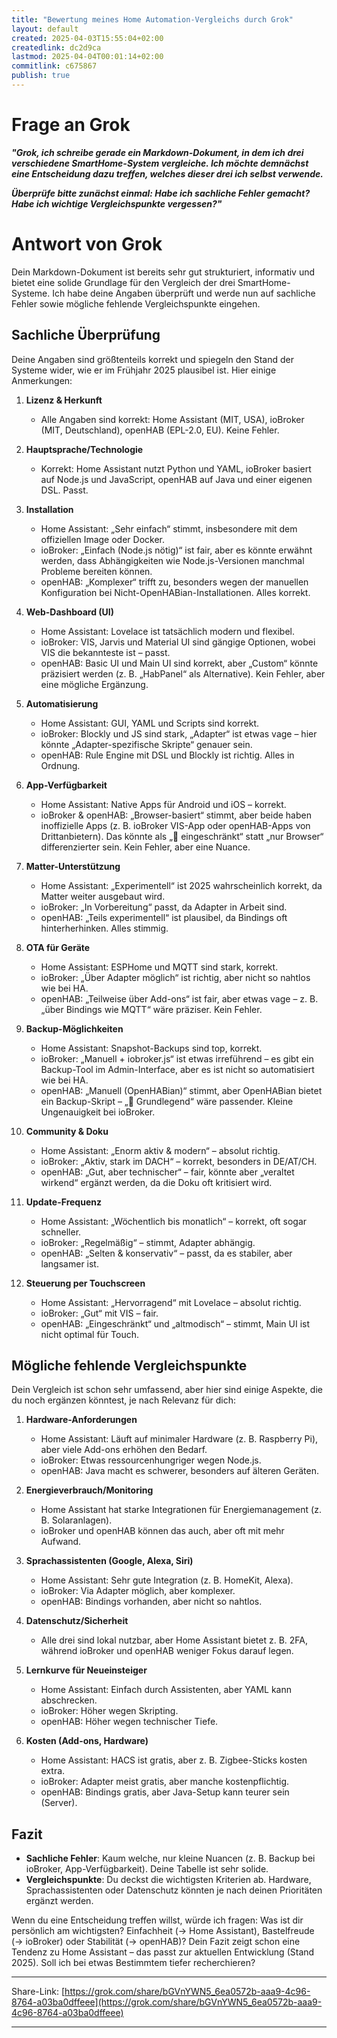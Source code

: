 ```yaml
---
title: "Bewertung meines Home Automation-Vergleichs durch Grok"
layout: default
created: 2025-04-03T15:55:04+02:00
createdlink: dc2d9ca
lastmod: 2025-04-04T00:01:14+02:00
commitlink: c675867
publish: true
---
```


# Frage an Grok

**_"Grok, ich schreibe gerade ein Markdown-Dokument, in dem ich drei verschiedene SmartHome-System vergleiche. Ich möchte demnächst eine Entscheidung dazu treffen, welches dieser drei ich selbst verwende._**

**_Überprüfe bitte zunächst einmal: Habe ich sachliche Fehler gemacht? Habe ich wichtige Vergleichspunkte vergessen?"_**


# Antwort von Grok

Dein Markdown-Dokument ist bereits sehr gut strukturiert, informativ und bietet eine solide Grundlage für den Vergleich der drei SmartHome-Systeme. Ich habe deine Angaben überprüft und werde nun auf sachliche Fehler sowie mögliche fehlende Vergleichspunkte eingehen.

## Sachliche Überprüfung

Deine Angaben sind größtenteils korrekt und spiegeln den Stand der Systeme wider, wie er im Frühjahr 2025 plausibel ist. Hier einige Anmerkungen:

1. **Lizenz & Herkunft**  
   - Alle Angaben sind korrekt: Home Assistant (MIT, USA), ioBroker (MIT, Deutschland), openHAB (EPL-2.0, EU). Keine Fehler.

2. **Hauptsprache/Technologie**  
   - Korrekt: Home Assistant nutzt Python und YAML, ioBroker basiert auf Node.js und JavaScript, openHAB auf Java und einer eigenen DSL. Passt.

3. **Installation**  
   - Home Assistant: „Sehr einfach“ stimmt, insbesondere mit dem offiziellen Image oder Docker.  
   - ioBroker: „Einfach (Node.js nötig)“ ist fair, aber es könnte erwähnt werden, dass Abhängigkeiten wie Node.js-Versionen manchmal Probleme bereiten können.  
   - openHAB: „Komplexer“ trifft zu, besonders wegen der manuellen Konfiguration bei Nicht-OpenHABian-Installationen. Alles korrekt.

4. **Web-Dashboard (UI)**  
   - Home Assistant: Lovelace ist tatsächlich modern und flexibel.  
   - ioBroker: VIS, Jarvis und Material UI sind gängige Optionen, wobei VIS die bekannteste ist – passt.  
   - openHAB: Basic UI und Main UI sind korrekt, aber „Custom“ könnte präzisiert werden (z. B. „HabPanel“ als Alternative). Kein Fehler, aber eine mögliche Ergänzung.

5. **Automatisierung**  
   - Home Assistant: GUI, YAML und Scripts sind korrekt.  
   - ioBroker: Blockly und JS sind stark, „Adapter“ ist etwas vage – hier könnte „Adapter-spezifische Skripte“ genauer sein.  
   - openHAB: Rule Engine mit DSL und Blockly ist richtig. Alles in Ordnung.

6. **App-Verfügbarkeit**  
   - Home Assistant: Native Apps für Android und iOS – korrekt.  
   - ioBroker & openHAB: „Browser-basiert“ stimmt, aber beide haben inoffizielle Apps (z. B. ioBroker VIS-App oder openHAB-Apps von Drittanbietern). Das könnte als „🔶 eingeschränkt“ statt „nur Browser“ differenzierter sein. Kein Fehler, aber eine Nuance.

7. **Matter-Unterstützung**  
   - Home Assistant: „Experimentell“ ist 2025 wahrscheinlich korrekt, da Matter weiter ausgebaut wird.  
   - ioBroker: „In Vorbereitung“ passt, da Adapter in Arbeit sind.  
   - openHAB: „Teils experimentell“ ist plausibel, da Bindings oft hinterherhinken. Alles stimmig.

8. **OTA für Geräte**  
   - Home Assistant: ESPHome und MQTT sind stark, korrekt.  
   - ioBroker: „Über Adapter möglich“ ist richtig, aber nicht so nahtlos wie bei HA.  
   - openHAB: „Teilweise über Add-ons“ ist fair, aber etwas vage – z. B. „über Bindings wie MQTT“ wäre präziser. Kein Fehler.

9. **Backup-Möglichkeiten**  
   - Home Assistant: Snapshot-Backups sind top, korrekt.  
   - ioBroker: „Manuell + iobroker.js“ ist etwas irreführend – es gibt ein Backup-Tool im Admin-Interface, aber es ist nicht so automatisiert wie bei HA.  
   - openHAB: „Manuell (OpenHABian)“ stimmt, aber OpenHABian bietet ein Backup-Skript – „🔶 Grundlegend“ wäre passender. Kleine Ungenauigkeit bei ioBroker.

10. **Community & Doku**  
    - Home Assistant: „Enorm aktiv & modern“ – absolut richtig.  
    - ioBroker: „Aktiv, stark im DACH“ – korrekt, besonders in DE/AT/CH.  
    - openHAB: „Gut, aber technischer“ – fair, könnte aber „veraltet wirkend“ ergänzt werden, da die Doku oft kritisiert wird.

11. **Update-Frequenz**  
    - Home Assistant: „Wöchentlich bis monatlich“ – korrekt, oft sogar schneller.  
    - ioBroker: „Regelmäßig“ – stimmt, Adapter abhängig.  
    - openHAB: „Selten & konservativ“ – passt, da es stabiler, aber langsamer ist.

12. **Steuerung per Touchscreen**  
    - Home Assistant: „Hervorragend“ mit Lovelace – absolut richtig.  
    - ioBroker: „Gut“ mit VIS – fair.  
    - openHAB: „Eingeschränkt“ und „altmodisch“ – stimmt, Main UI ist nicht optimal für Touch.

## Mögliche fehlende Vergleichspunkte

Dein Vergleich ist schon sehr umfassend, aber hier sind einige Aspekte, die du noch ergänzen könntest, je nach Relevanz für dich:

1. **Hardware-Anforderungen**  
   - Home Assistant: Läuft auf minimaler Hardware (z. B. Raspberry Pi), aber viele Add-ons erhöhen den Bedarf.  
   - ioBroker: Etwas ressourcenhungriger wegen Node.js.  
   - openHAB: Java macht es schwerer, besonders auf älteren Geräten.

2. **Energieverbrauch/Monitoring**  
   - Home Assistant hat starke Integrationen für Energiemanagement (z. B. Solaranlagen).  
   - ioBroker und openHAB können das auch, aber oft mit mehr Aufwand.

3. **Sprachassistenten (Google, Alexa, Siri)**  
   - Home Assistant: Sehr gute Integration (z. B. HomeKit, Alexa).  
   - ioBroker: Via Adapter möglich, aber komplexer.  
   - openHAB: Bindings vorhanden, aber nicht so nahtlos.

4. **Datenschutz/Sicherheit**  
   - Alle drei sind lokal nutzbar, aber Home Assistant bietet z. B. 2FA, während ioBroker und openHAB weniger Fokus darauf legen.

5. **Lernkurve für Neueinsteiger**  
   - Home Assistant: Einfach durch Assistenten, aber YAML kann abschrecken.  
   - ioBroker: Höher wegen Skripting.  
   - openHAB: Höher wegen technischer Tiefe.

6. **Kosten (Add-ons, Hardware)**  
   - Home Assistant: HACS ist gratis, aber z. B. Zigbee-Sticks kosten extra.  
   - ioBroker: Adapter meist gratis, aber manche kostenpflichtig.  
   - openHAB: Bindings gratis, aber Java-Setup kann teurer sein (Server).

## Fazit

- **Sachliche Fehler**: Kaum welche, nur kleine Nuancen (z. B. Backup bei ioBroker, App-Verfügbarkeit). Deine Tabelle ist sehr solide.
- **Vergleichspunkte**: Du deckst die wichtigsten Kriterien ab. Hardware, Sprachassistenten oder Datenschutz könnten je nach deinen Prioritäten ergänzt werden.

Wenn du eine Entscheidung treffen willst, würde ich fragen: Was ist dir persönlich am wichtigsten? Einfachheit (→ Home Assistant), Bastelfreude (→ ioBroker) oder Stabilität (→ openHAB)? Dein Fazit zeigt schon eine Tendenz zu Home Assistant – das passt zur aktuellen Entwicklung (Stand 2025). Soll ich bei etwas Bestimmtem tiefer recherchieren?

---

Share-Link: [https://grok.com/share/bGVnYWN5_6ea0572b-aaa9-4c96-8764-a03ba0dffeee](https://grok.com/share/bGVnYWN5_6ea0572b-aaa9-4c96-8764-a03ba0dffeee)

---
